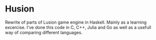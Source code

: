 # Husion
Rewrite of parts of Lusion game engine in Haskell. Mainly as a learning excercise. I've done this code in C, C++, Julia and Go as well as a usefull way of comparing different languages.